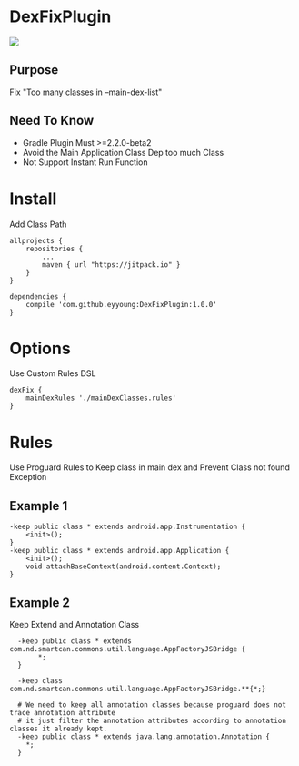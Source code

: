 DexFixPlugin
====

[![](https://jitpack.io/v/eyyoung/DexFixPlugin.svg)](https://jitpack.io/#eyyoung/DexFixPlugin)

## Purpose

Fix "Too many classes in –main-dex-list"

## Need To Know

* Gradle Plugin Must >=2.2.0-beta2
* Avoid the Main Application Class Dep too much Class
* Not Support Instant Run Function

# Install

Add Class Path

```Gradle
allprojects {
	repositories {
		...
		maven { url "https://jitpack.io" }
	}
}

dependencies {
    compile 'com.github.eyyoung:DexFixPlugin:1.0.0'
}

```

# Options

Use Custom Rules DSL

```Gradle
dexFix {
    mainDexRules './mainDexClasses.rules'
}
```

# Rules

Use Proguard Rules to Keep class in main dex and Prevent Class not found Exception

## Example 1

```
-keep public class * extends android.app.Instrumentation {
	<init>();
}
-keep public class * extends android.app.Application {
	<init>();
	void attachBaseContext(android.content.Context);
}
```

## Example 2

Keep Extend and Annotation Class

```
  -keep public class * extends com.nd.smartcan.commons.util.language.AppFactoryJSBridge {
       *;
  }

  -keep class com.nd.smartcan.commons.util.language.AppFactoryJSBridge.**{*;}

  # We need to keep all annotation classes because proguard does not trace annotation attribute
  # it just filter the annotation attributes according to annotation classes it already kept.
  -keep public class * extends java.lang.annotation.Annotation {
	*;
  }
```
